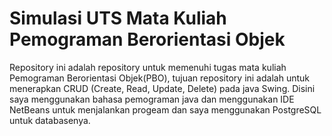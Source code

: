 # Simulasi UTS Mata Kuliah Pemograman Berorientasi Objek
Repository ini adalah repository untuk memenuhi tugas mata kuliah Pemograman Berorientasi Objek(PBO), tujuan repository ini adalah untuk menerapkan CRUD (Create, Read, Update, Delete) pada java Swing. Disini saya menggunakan bahasa pemograman java dan menggunakan IDE NetBeans untuk menjalankan progeam dan saya menggunakan PostgreSQL untuk databasenya.
